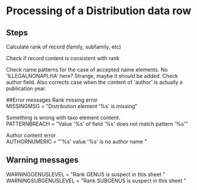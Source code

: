 # Processing of a Distribution data row
## Steps
Calculate rank of record (family, subfamily, etc)

Check if record content is consistent with rank

Check name patterns for the case of accepted name elements.
No 'ILLEGALNONAPLHA' here? Strange, maybe it should be added.
Check author field. Also corrects case when the content of 'author' is actually a publication year.

##Error messages
Rank missing error<br/>
MISSINGMSG = "Distribution element '%s' is missing" 
    
Something is wrong with taxo element content.<br/>
PATTERNBREACH = "Value '%s' of field '%s' does not match pattern '%s'"

Author content error<br/>
AUTHORNUMERIC = "'%s' value '%s' is no author name "
    
## Warning messages
WARNINGGENUSLEVEL = "Rank GENUS is suspect in this sheet "<br/>
WARNINGSUBGENUSLEVEL = "Rank SUBGENUS is suspect in this sheet "
